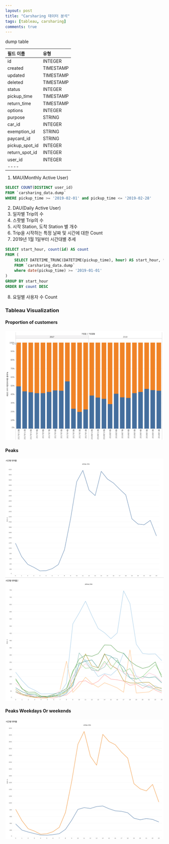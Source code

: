 ```yaml
---
layout: post
title: "Carsharing 데이터 분석"
tags: [tableau, carsharing]
comments: true
---
```


dump table

| 필드 이름 | 유형 |
|:---|:---|
| id  | INTEGER  |
| created  | TIMESTAMP  |
| updated  | TIMESTAMP  |
| deleted  | TIMESTAMP  |
| status  | INTEGER  |
| pickup_time  | TIMESTAMP  |
| return_time  | TIMESTAMP  |
| options  | INTEGER  |
| purpose  | STRING  |
| car_id  | INTEGER  |
| exemption_id  | STRING  |
| paycard_id  | STRING  |
| pickup_spot_id  | INTEGER  |
| return_spot_id  | INTEGER  |
| user_id  | INTEGER  |
|----

1. MAU(Monthly Active User)

```sql
SELECT COUNT(DISTINCT user_id)
FROM `carsharing_data.dump`
WHERE pickup_time >= '2019-02-01' and pickup_time <= '2019-02-28'
```
2. DAU(Daily Active User)
3. 일자별 Trip의 수
4. 스팟별 Trip의 수
5. 시작 Station, 도착 Station 별 개수
6. Trip을 시작하는 특정 날짜 및 시간에 대한 Count
7. 2019년 1월 1일부터 시간대별 추세

```sql
SELECT start_hour, count(id) AS count
FROM (
	SELECT DATETIME_TRUNC(DATETIME(pickup_time), hour) AS start_hour, *
	FROM `carsharing_data.dump`
	where date(pickup_time) >= '2019-01-01'
)
GROUP BY start_hour
ORDER BY count DESC
```
8. 요일별 사용자 수 Count


### Tableau Visualization

#### Proportion of customers
![정회원/준회원 비율](../images/2019-03-17-carsharing-data-analysis-회원변동.png)

#### Peaks
![PickupTime1](../images/2019-04-16-pickup-time-1.png)
![PickupTime2](../images/2019-04-16-pickup-time-2.png)

#### Peaks Weekdays Or weekends
![PickupTime3](../images/2019-04-16-3-Weekday-or-Weekends.png)